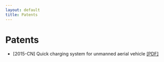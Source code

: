 ```yaml
---
layout: default
title: Patents
---
```

# Patents

- [2015-CN] Quick charging system for unmanned aerial vehicle [[PDF]](data/CN104979882A.pdf)
